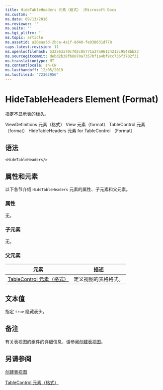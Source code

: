 ```yaml
---
title: HideTableHeaders 元素（格式） |Microsoft Docs
ms.custom: ''
ms.date: 09/13/2016
ms.reviewer: ''
ms.suite: ''
ms.tgt_pltfrm: ''
ms.topic: article
ms.assetid: a20eaa3d-2bca-4a1f-8d40-fe038631d778
caps.latest.revision: 11
ms.openlocfilehash: 532563a70c702c05771a37a06124212c9548bb23
ms.sourcegitcommit: debd2b38fb8070a7357bf1a4bf9cc736f3702f31
ms.translationtype: MT
ms.contentlocale: zh-CN
ms.lasthandoff: 12/05/2019
ms.locfileid: "72362956"
---
```

# <a name="hidetableheaders-element-format"></a>HideTableHeaders Element (Format)

指定不显示表的标头。

ViewDefinitions 元素（格式） View 元素（format） TableControl 元素（format） HideTableHeaders 元素 for TableControl （Format）

## <a name="syntax"></a>语法

```vb
<HideTableHeaders/>
```

## <a name="attributes-and-elements"></a>属性和元素

以下各节介绍 `HideTableHeaders` 元素的属性、子元素和父元素。

### <a name="attributes"></a>属性

无。

### <a name="child-elements"></a>子元素

无。

### <a name="parent-elements"></a>父元素

|元素|描述|
|-------------|-----------------|
|[TableControl 元素（格式）](./tablecontrol-element-format.md)|定义视图的表格格式。|

## <a name="text-value"></a>文本值

指定 `true` 隐藏表头。

## <a name="remarks"></a>备注

有关表视图的组件的详细信息，请参阅[创建表视图](./creating-a-table-view.md)。

## <a name="see-also"></a>另请参阅

[创建表视图](./creating-a-table-view.md)

[TableControl 元素（格式）](./tablecontrol-element-format.md)
